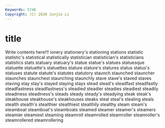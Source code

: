 ```yaml
---
Keywords: 5746
Copyright: (C) 2020 Junjie Li
---
```


# title

Write contents here!!!
ionery 
stationery's
stationing 
stations 
statistic 
statistic's 
statistical 
statistically 
statistician 
statistician's 
statisticians 
statistics
stats 
statuary 
statuary's 
statue 
statue's 
statues 
statuesque 
statuette 
statuette's 
statuettes
stature 
stature's 
statures 
status 
status's 
statuses 
statute 
statute's 
statutes 
statutory
staunch 
staunched 
stauncher 
staunches 
staunchest 
staunching 
staunchly 
stave 
stave's 
staved
staves 
staving 
stay 
stay's 
stayed 
staying 
stays 
stead 
stead's 
steadfast
steadfastly 
steadfastness 
steadfastness's 
steadied 
steadier 
steadies 
steadiest 
steadily 
steadiness 
steadiness's
steads 
steady 
steady's 
steadying 
steak 
steak's 
steakhouse 
steakhouse's 
steakhouses 
steaks
steal 
steal's 
stealing 
steals 
stealth 
stealth's 
stealthier 
stealthiest 
stealthily 
stealthy
steam 
steam's 
steamboat 
steamboat's 
steamboats 
steamed 
steamer 
steamer's 
steamers 
steamier
steamiest 
steaming 
steamroll 
steamrolled 
steamroller 
steamroller's 
steamrollered 
steamrollering 
